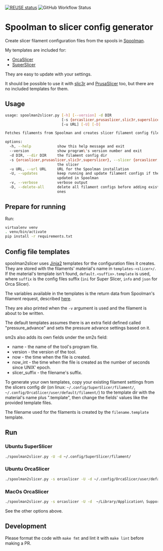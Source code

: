 <!--
SPDX-FileCopyrightText: 2024 Sebastian Andersson <sebastian@bittr.nu>

SPDX-License-Identifier: GPL-3.0-or-later
-->

[![REUSE status](https://api.reuse.software/badge/github.com/bofh69/nfc2klipper)](https://api.reuse.software/info/github.com/bofh69/sm2ss)
![GitHub Workflow Status](https://github.com/bofh69/sm2ss/actions/workflows/pylint.yml/badge.svg)

# Spoolman to slicer config generator
Create slicer filament configuration files from the spools in
[Spoolman](https://github.com/Donkie/Spoolman).

My templates are included for:
* [OrcaSlicer](https://github.com/SoftFever/OrcaSlicer)
* [SuperSlicer](https://github.com/supermerill/SuperSlicer)

They are easy to update with your settings.

It should be possible to use it with
[slic3r](https://github.com/slic3r/Slic3r)
and [PrusaSlicer](https://github.com/prusa3d/PrusaSlicer) too, but there are no included templates for them.

## Usage

```sh
usage: spoolman2slicer.py [-h] [--version] -d DIR
                          [-s {orcaslicer,prusaslicer,slic3r,superslicer}]
                          [-u URL] [-U] [-D]

Fetches filaments from Spoolman and creates slicer filament config files.

options:
  -h, --help            show this help message and exit
  --version             show program\'s version number and exit
  -d DIR, --dir DIR     the filament config dir
  -s {orcaslicer,prusaslicer,slic3r,superslicer}, --slicer {orcaslicer,prusaslicer,slic3r,superslicer}
                        the slicer
  -u URL, --url URL     URL for the Spoolman installation
  -U, --updates         keep running and update filament configs if they\'re
                        updated in Spoolman
  -v, --verbose         verbose output
  -D, --delete-all      delete all filament configs before adding existing
                        ones
```

## Prepare for running

Run:
```sh
virtualenv venv
. venv/bin/activate
pip install -r requirements.txt
```


## Config file templates

spoolman2slicer uses [Jinja2](https://palletsprojects.com/p/jinja/)
templates for the configuration files it creates. They are stored with
the filaments' material's name in `templates-<slicer>/`.
If the material's template isn't found, `default.<suffix>.template`
is used, where `suffix` is the config files suffix (`ini` for Super Slicer,
`info` and `json` for Orca Slicer).

The variables available in the templates is the return data from
Spoolman's filament request, described
[here](https://donkie.github.io/Spoolman/#tag/filament/operation/Get_filament_filament__filament_id__get).

They are also printed when the `-v` argument is used and
the filament is about to be written.

The default templates assumes there is an extra field defined called
"pressure_advance" and sets the pressure advance settings based on it.

sm2s also adds its own fields under the sm2s field:
* name - the name of the tool's program file.
* version - the version of the tool.
* now - the time when the file is created.
* now_int - the time when the file is created as the number of seconds since UNIX' epoch.
* slicer_suffix - the filename's suffix.

To generate your own templates, copy your existing filament settings
from the slicers config dir (on linux: `~/.config/SuperSlicer/filament/`,
`~/.config/OrcaSlicer/user/default/filament/`) to the template dir with
the material's name plus "<suffix>.template", then change the fields'
values like the provided template files.

The filename used for the filaments is created by
the `filename.template` template.


## Run

### Ubuntu SuperSlicer
```sh
./spoolman2slicer.py -U -d ~/.config/SuperSlicer/filament/
```
### Ubuntu OrcaSlicer
```sh
./spoolman2slicer.py -s orcaslicer -U -d ~/.config/OrcaSlicer/user/default/filament/
```

### MacOs OrcaSlicer
```sh
./spoolman2slicer.py -s orcaslicer -U -d  ~/Library/Application\ Support/OrcaSlicer/user/default/filament
```

See the other options above.

## Development

Please format the code with `make fmt` and lint it with `make lint` before making a PR.
